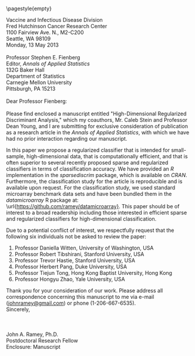 \pagestyle{empty}

Vaccine and Infectious Disease Division  
Fred Hutchinson Cancer Research Center  
1100 Fairview Ave. N., M2-C200  
Seattle, WA 98109 \
Monday, 13 May 2013 \
\
Professor Stephen E. Fienberg  
Editor, _Annals of Applied Statistics_  
132G Baker Hall  
Department of Statistics  
Carnegie Mellon University   
Pittsburgh, PA 15213\
\
Dear Professor Fienberg:\
\
Please find enclosed a manuscript entitled "High-Dimensional Regularized
Discriminant Analysis," which my coauthors, Mr. Caleb Stein and Professor Dean
Young, and I are submitting for exclusive consideration of publication as a
research article in the _Annals of Applied Statistics_, with which we have had
no prior interaction regarding our manuscript.

In this paper we propose a regularized classifier that is intended for
small-sample, high-dimensional data, that is computationally
efficient, and that is often superior to several recently proposed
sparse and regularized classifiers in terms of classification
accuracy. We have provided an _R_ implementation in the
_sparsediscrim_ package, which is available on _CRAN_. Furthermore,
the classification study for the article is reproducible and is
available upon request. For the classification study, we used standard
microarray benchmark data sets and have been bundled them in the
_datamicroarray_ R package at:
\url{https://github.com/ramey/datamicroarray}. This paper should be of
interest to a broad readership including those interested in efficient
sparse and regularized classifiers for high-dimensional
classification.

Due to a potential conflict of interest, we respectfully request that the
following six individuals not be asked to review the paper:

1. Professor Daniella Witten, University of Washington, USA
2. Professor Robert Tibshirani, Stanford University, USA
3. Professor Trevor Hastie, Stanford University, USA
4. Professor Herbert Pang, Duke University, USA
5. Professor Tiejun Tong, Hong Kong Baptist University, Hong Kong
6. Professor Hongyu Zhao, Yale University, USA

Thank you for your consideration of our work. Please address all correspondence
concerning this manuscript to me via e-mail (johnramey@gmail.com) or phone
(1-206-667-6535).
\
Sincerely,\
\
\
\
John A. Ramey, Ph.D.  
Postdoctoral Research Fellow  
Enclosure: Manuscript